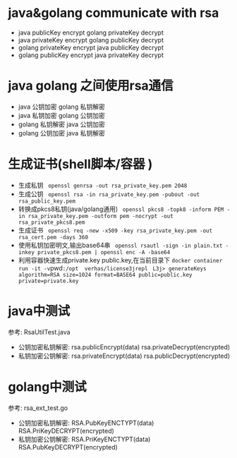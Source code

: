 # java&golang communicate with rsa
* java publicKey encrypt golang privateKey decrypt
* java privateKey encrypt golang publicKey decrypt
* golang privateKey encrypt java publicKey decrypt
* golang publicKey encrypt java privateKey decrypt

# java golang 之间使用rsa通信
* java 公钥加密 golang 私钥解密
* java 私钥加密 golang 公钥加密
* golang 私钥解密 java 公钥加密
* golang 公钥加密 java 私钥解密

# 生成证书(shell脚本/容器 )
- 生成私钥
` openssl genrsa -out rsa_private_key.pem 2048`
- 生成公钥
` openssl rsa -in rsa_private_key.pem -pubout -out rsa_public_key.pem`
- 转换成pkcs8私钥(java/golang通用)
  ` openssl pkcs8 -topk8 -inform PEM -in rsa_private_key.pem -outform pem -nocrypt -out rsa_private_pkcs8.pem`
- 生成证书
` openssl req -new -x509 -key rsa_private_key.pem -out rsa_cert.pem -days 360`
- 使用私钥加密明文,输出base64串
` openssl rsautl -sign -in plain.txt -inkey private_pkcs8.pem | openssl enc -A -base64`
- 利用容器快速生成private.key public.key,在当前目录下
` docker container run -it -v `pwd`:/opt  verhas/license3jrepl`
` L3j> generateKeys algorithm=RSA size=1024 format=BASE64 public=public.key private=private.key`

# java中测试
参考: RsaUtilTest.java
* 公钥加密私钥解密: rsa.publicEncrypt(data) rsa.privateDecrypt(encrypted)
* 私钥加密公钥解密: rsa.privateEncrypt(data) rsa.publicDecrypt(encrypted)
# golang中测试
参考: rsa_ext_test.go
* 公钥加密私钥解密: RSA.PubKeyENCTYPT(data) RSA.PriKeyDECRYPT(encrypted)
* 私钥加密公钥解密: RSA.PriKeyENCTYPT(data)  RSA.PubKeyDECRYPT(encrypted)
